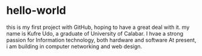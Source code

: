 # hello-world
this is my first project with GitHub, hoping to have a great deal with it.
my name is Kufre Udo, a graduate of University of Calabar. I hvae a strong passion for Information technology, both hardware and software
At present, i am building in computer networking and web design.
